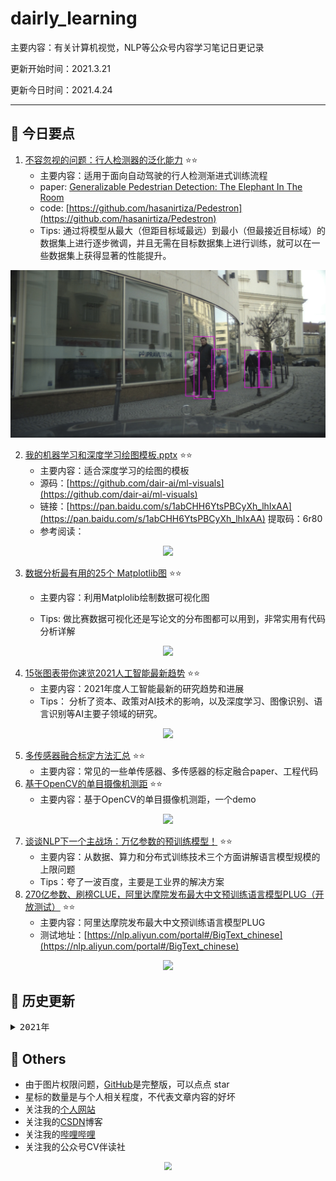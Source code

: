 # dairly_learning
主要内容：有关计算机视觉，NLP等公众号内容学习笔记日更记录

更新开始时间：2021.3.21

更新今日时间：2021.4.24

------



## :paperclip:  今日要点

1. [不容忽视的问题：行人检测器的泛化能力](https://mp.weixin.qq.com/s/UKp6jbKqyXoO27sHT_Dwjg)         :star::star:
   - 主要内容：适用于面向自动驾驶的行人检测渐进式训练流程
   - paper: [Generalizable Pedestrian Detection: The Elephant In The Room](https://arxiv.org/pdf/2003.08799.pdf)
   - code: [https://github.com/hasanirtiza/Pedestron](https://github.com/hasanirtiza/Pedestron)
   - Tips: 通过将模型从最大（但距目标域最远）到最小（但最接近目标域）的数据集上进行逐步微调，并且无需在目标数据集上进行训练，就可以在一些数据集上获得显著的性能提升。

<div align=center><img src="./notes/202104/images/1.gif" style='zoom:100%'>
</div>


2. [我的机器学习和深度学习绘图模板.pptx](https://mp.weixin.qq.com/s/V2UAljaA0Xl20CB7Gcun_A)       :star::star:
   - 主要内容：适合深度学习的绘图的模板
   - 源码：[https://github.com/dair-ai/ml-visuals](https://github.com/dair-ai/ml-visuals)
   - 链接：[https://pan.baidu.com/s/1abCHH6YtsPBCyXh_lhIxAA](https://pan.baidu.com/s/1abCHH6YtsPBCyXh_lhIxAA) 提取码：6r80
   - 参考阅读：

<div align=center><img src="https://mmbiz.qpic.cn/mmbiz_png/87HjJEl4c1vzVK25RiaXNv0fYGvzdQp4I55AIs0vrIQnfdc0MGQfPPlulVQq31LVjkbHgG50GWzqg0WDcujzCmQ/640?wx_fmt=png&tp=webp&wxfrom=5&wx_lazy=1&wx_co=1" style='zoom:100%'>
</div>

3. [数据分析最有用的25个 Matplotlib图](https://mp.weixin.qq.com/s/BXi8RaRjze0w_PrOVAb_XQ)       :star::star:
   - 主要内容：利用Matplolib绘制数据可视化图

   - Tips: 做比赛数据可视化还是写论文的分布图都可以用到，非常实用有代码分析详解

<div align=center><img src="https://mmbiz.qpic.cn/mmbiz_jpg/jupejmznDC8kiaoocQlJNVLEJBHjfbmGeVCo5PStIaibQdjVDN1lYniaBjf0YQeMXDQyzXI0HauNHGfibWnoBIRyWw/640?wx_fmt=jpeg&tp=webp&wxfrom=5&wx_lazy=1&wx_co=1" style='zoom:100%'>
</div>


4. [15张图表带你速览2021人工智能最新趋势](https://mp.weixin.qq.com/s/_XFlCoop3LIX8_0Y5fN4NQ)       :star::star:
   - 主要内容：2021年度人工智能最新的研究趋势和进展
   - Tips： 分析了资本、政策对AI技术的影响，以及深度学习、图像识别、语言识别等AI主要子领域的研究。

<div align=center><img src="https://mmbiz.qpic.cn/sz_mmbiz_png/DT8udUick9sJzW1NSGNs593nKWic4GKcOqibo9Z1G7zp4TvD1ZdmQeLqcP3icImWlvibqPiaYEY5Kj8CUGFjPFU7oAdA/640?wx_fmt=png&tp=webp&wxfrom=5&wx_lazy=1&wx_co=1" style='zoom:100%'>
</div>


5. [多传感器融合标定方法汇总](https://mp.weixin.qq.com/s/ylzE85_QBCyKQkMIsl2R6A)       :star::star:
   - 主要内容：常见的一些单传感器、多传感器的标定融合paper、工程代码
6. [基于OpenCV的单目摄像机测距](https://mp.weixin.qq.com/s/MoFKPy0i_lvJ4i6x6ymwnQ)       :star::star:
   - 主要内容：基于OpenCV的单目摄像机测距，一个demo

<div align=center><img src="https://mmbiz.qpic.cn/mmbiz_png/u7SibXtIDeroNKw7XUibOrYibBKAxcP4Rd0YsFFicz2SRNesURwENtnpcdibIe7Q5S22njYxCu3TxBSiaA7CBE6eDib3g/640?wx_fmt=png&tp=webp&wxfrom=5&wx_lazy=1&wx_co=1" style='zoom:100%'>
</div>

7. [谈谈NLP下一个主战场：万亿参数的预训练模型！](https://mp.weixin.qq.com/s/vx1HykDP8fTPALcndKxQYQ)       :star::star:
   - 主要内容：从数据、算力和分布式训练技术三个方面讲解语言模型规模的上限问题
   - Tips：夸了一波百度，主要是工业界的解决方案
8. [270亿参数、刷榜CLUE，阿里达摩院发布最大中文预训练语言模型PLUG（开放测试）](https://mp.weixin.qq.com/s/klHSrEzka6byEBvNjrCXOA)       :star::star:
   - 主要内容：阿里达摩院发布最大中文预训练语言模型PLUG
   - 测试地址：[https://nlp.aliyun.com/portal#/BigText_chinese](https://nlp.aliyun.com/portal#/BigText_chinese)

<div align=center><img src="https://mmbiz.qpic.cn/mmbiz_png/KmXPKA19gWicqicT3pq2lcJTme79JB78qJrQaauk12q0gsBl8a1AUKnc1ib6nmvI4U0b0rGIicqXdEOSX1KAMglgIw/640?wx_fmt=png&tp=webp&wxfrom=5&wx_lazy=1&wx_co=1" style='zoom:100%'>
</div>

## 

## :paperclip:  历史更新

<pre><details><summary>2021年</summary>
<details><summary>3月</summary>
    1. <a href="notes/202103/0321.md" target="_blank">公众号内容拓展学习笔记（2021.3.21）</a>
    2. <a href="notes/202103/0322.md" target="_blank">公众号内容拓展学习笔记（2021.3.22）</a>
    3. <a href="notes/202103/0323.md" target="_blank">公众号内容拓展学习笔记（2021.3.23）</a>
    4. <a href="notes/202103/0324.md" target="_blank">公众号内容拓展学习笔记（2021.3.24）</a>
    5. <a href="notes/202103/0325.md" target="_blank">公众号内容拓展学习笔记（2021.3.25）</a>
    6. <a href="notes/202103/0326.md" target="_blank">公众号内容拓展学习笔记（2021.3.26）</a>
    7. <a href="notes/202103/0327.md" target="_blank">公众号内容拓展学习笔记（2021.3.27）</a>
    8. <a href="notes/202103/0328.md" target="_blank">公众号内容拓展学习笔记（2021.3.28）</a>
    9. <a href="notes/202103/0329.md" target="_blank">公众号内容拓展学习笔记（2021.3.29）</a>
    10. <a href="notes/202103/0330.md" target="_blank">公众号内容拓展学习笔记（2021.3.30）</a>
    11. <a href="notes/202103/0331.md" target="_blank">公众号内容拓展学习笔记（2021.3.31）</a>
</details>
<details><summary>4月</summary>
    1. <a href="notes/202104/0401.md" target="_blank">公众号内容拓展学习笔记（2021.4.1）</a>
    2. <a href="notes/202104/0402.md" target="_blank">公众号内容拓展学习笔记（2021.4.2）</a>
    3. <a href="notes/202104/0403.md" target="_blank">公众号内容拓展学习笔记（2021.4.3）</a>
    4. <a href="notes/202104/0404.md" target="_blank">公众号内容拓展学习笔记（2021.4.4）</a>
    5. <a href="notes/202104/0405.md" target="_blank">公众号内容拓展学习笔记（2021.4.5）</a>
    6. <a href="notes/202104/0406.md" target="_blank">公众号内容拓展学习笔记（2021.4.6）</a>
    7. <a href="notes/202104/0407.md" target="_blank">公众号内容拓展学习笔记（2021.4.7）</a>
    8. <a href="notes/202104/0408.md" target="_blank">公众号内容拓展学习笔记（2021.4.8）</a>
    9. <a href="notes/202104/0409.md" target="_blank">公众号内容拓展学习笔记（2021.4.9）</a>
    10. <a href="notes/202104/0410.md" target="_blank">公众号内容拓展学习笔记（2021.4.10）</a>
    11. <a href="notes/202104/0411.md" target="_blank">公众号内容拓展学习笔记（2021.4.11）</a>
    12. <a href="notes/202104/0412.md" target="_blank">公众号内容拓展学习笔记（2021.4.12）</a>
    13. <a href="notes/202104/0413.md" target="_blank">公众号内容拓展学习笔记（2021.4.13）</a>
    14. <a href="notes/202104/0414.md" target="_blank">公众号内容拓展学习笔记（2021.4.14）</a>
    15. <a href="notes/202104/0415.md" target="_blank">公众号内容拓展学习笔记（2021.4.15）</a>
    16. <a href="notes/202104/0416.md" target="_blank">公众号内容拓展学习笔记（2021.4.16）</a>
    17. <a href="notes/202104/0417.md" target="_blank">公众号内容拓展学习笔记（2021.4.17）</a>
    18. <a href="notes/202104/0418.md" target="_blank">公众号内容拓展学习笔记（2021.4.18）</a>
    19. <a href="notes/202104/0419.md" target="_blank">公众号内容拓展学习笔记（2021.4.19）</a>
    20. <a href="notes/202104/0420.md" target="_blank">公众号内容拓展学习笔记（2021.4.20）</a>
    21. <a href="notes/202104/0421.md" target="_blank">公众号内容拓展学习笔记（2021.4.21）</a>
    22. <a href="notes/202104/0422.md" target="_blank">公众号内容拓展学习笔记（2021.4.22）</a>
    23. <a href="notes/202104/0423.md" target="_blank">公众号内容拓展学习笔记（2021.4.23）</a>
    24. <a href="notes/202104/0424.md" target="_blank">公众号内容拓展学习笔记（2021.4.24）</a>
</details>
</pre>




## :paperclip:  Others

- 由于图片权限问题，[GitHub](https://github.com/xiaoxuebajie/dairly_learning)是完整版，可以点点 star
- 星标的数量是与个人相关程度，不代表文章内容的好坏
- 关注我的[个人网站](http://www.cvbds.cn/)
- 关注我的[CSDN](https://mp.csdn.net/console/article)博客
- 关注我的[哔哩哔哩](https://space.bilibili.com/424394389?spm_id_from=333.788.b_765f7570696e666f.1)
- 关注我的公众号CV伴读社

<div align=center><img src="https://img-blog.csdnimg.cn/202005031406335.jpg" style='zoom:80%'>
</div>